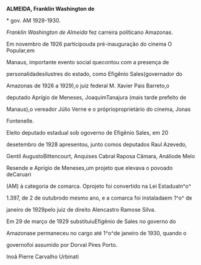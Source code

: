 **ALMEIDA, Franklin Washington de**



\* gov. AM 1929-1930.



*Franklin Washington de Almeida* fez carreira políticano Amazonas.



Em novembro de 1926 participouda pré-inauguração do cinema O Popular,em

Manaus, importante evento social quecontou com a presença de

personalidadesilustres do estado, como Efigênio Sales(governador do

Amazonas de 1926 a 1929),o juiz federal M. Xavier Pais Barreto,o

deputado Aprígio de Meneses, JoaquimTanajura (mais tarde prefeito de

Manaus),o vereador Júlio Verne e o próprioproprietário do cinema, Jonas

Fontenelle.



Eleito deputado estadual sob ogoverno de Efigênio Sales, em 20

desetembro de 1928 apresentou, junto comos deputados Raul Azevedo,

Gentil AugustoBittencourt, Anquises Cabral Raposa Câmara, Análiode Melo

Resende e Aprígio de Meneses,um projeto que elevava o povoado deCaruari

(AM) à categoria de comarca. Oprojeto foi convertido na Lei Estadualn^o^

1.397, de 2 de outubrodo mesmo ano, e a comarca foi instaladaem 1^o^ de

janeiro de 1929pelo juiz de direito Alencastro Ramose Silva.



Em 29 de março de 1929 substituiuEfigênio de Sales no governo do

Amazonase permaneceu no cargo até 1^o^de janeiro de 1930, quando o

governofoi assumido por Dorval Pires Porto.



Inoã Pierre Carvalho Urbinati



